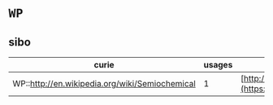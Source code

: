 # `WP`
## sibo
| curie                                          |   usages | nodes                                                                                                             |
|------------------------------------------------|----------|-------------------------------------------------------------------------------------------------------------------|
| WP::http://en.wikipedia.org/wiki/Semiochemical |        1 | [http://purl.obolibrary.org/obo/SIBO:0000143](https://bioregistry.io/http://purl.obolibrary.org/obo/SIBO:0000143) |
